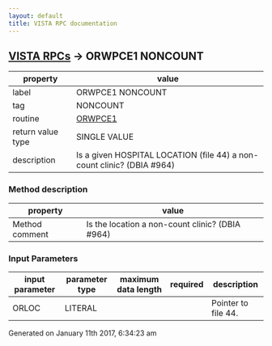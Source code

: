 ```yaml
---
layout: default
title: VISTA RPC documentation
---
```




## [VISTA RPCs](TableOfContent.md) &#8594; ORWPCE1 NONCOUNT 

 property | value 
--- | --- 
 label | ORWPCE1 NONCOUNT
 tag | NONCOUNT
 routine | [ORWPCE1](http://code.osehra.org/dox/Routine_ORWPCE1_source.html)
 return value type | SINGLE VALUE
 description | Is a given HOSPITAL LOCATION (file 44) a non-count clinic?  (DBIA #964)


### Method description

 property | value 
--- | --- 
 Method comment | Is the location a non-count clinic? (DBIA #964)

### Input Parameters

| input parameter | parameter type | maximum data length | required | description | 
| --- | --- | --- | --- | --- | 
| ORLOC | LITERAL |  |  | Pointer to file 44. | 




Generated on January 11th 2017, 6:34:23 am